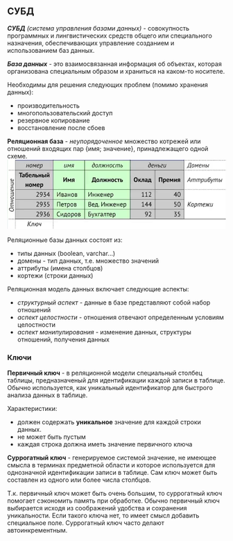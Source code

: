 ## СУБД

_**СУБД** (система управления базами данных)_ - совокупность программных и лингвистических средств общего или специального назначения, обеспечивающих управление созданием и использованием баз данных.

_**База данных**_ - это взаимосвязанная информация об объектах, которая организована специальным образом и храниться на каком-то носителе.

Необходимы для решения следующих проблем (помимо хранения данных):
- производительность
- многопользовательский доступ
- резервное копирование
- восстановление после сбоев

**Реляционная база** - *неупорядоченное* множество котрежей или отношений входящих пар {имя; значение}, принадлежащего одной схеме.
![Alt text](image.png)

Реляционные базы данных состоят из:
- типы данных (boolean, varchar...)
- домены - тип данных, т.е. множество значений
- аттрибуты (имена столбцов)
- кортежи (строки данных)

Реляционная модель данных включает следующие аспекты:
- _структурный аспект_ - данные в базе представляют собой набор отношений
- _аспект целостности_ - отношения отвечают определенным условиям целостности
- _аспект манипулирования_ - изменение данных, структуры отношений, получения данных

### Ключи

**Первичный ключ** - в реляционной модели специальный столбец таблицы, предназначеный для идентификации каждой записи в таблице. Обычно используется, как уникальный идентификатор для быстрого анализа данных в таблице. 

Характеристики:
- должен содержать **уникальное** значение для каждой строки данных.
- не может быть пустым
- каждая строка должна иметь значение первичного ключа  

**Суррогатный ключ** - генерируемое системой значение, не имеющее смысла в терминах предметной области и которое используется для однозначной идентификации записи в таблице. Сам ключ может быть составлен  из одного или более числа столбцов.

Т.к. первичный ключ может быть очень большим, то суррогатный ключ помогает сэкономить память при обработке. Обычно первичный ключ выбирается исходя из соображений удобства и сохранения уникальности. Если такого ключа нет, то имеет смысл добавить специальное поле. Суррогатный ключ часто делают автоинкрементным.
